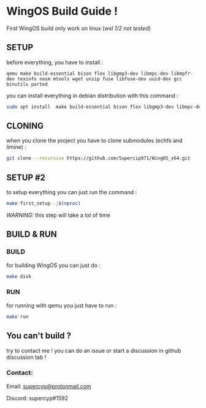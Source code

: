 # WingOS Build Guide !

First WingOS build only work on linux (*wsl 1/2 not tested*)
## SETUP

before everything, you have to install :

`
qemu make build-essential bison flex libgmp3-dev libmpc-dev libmpfr-dev texinfo nasm mtools wget unzip fuse libfuse-dev uuid-dev gcc binutils parted
`

you can install everything in debian distribution with this command :
```bash
sudo apt install  make build-essential bison flex libgmp3-dev libmpc-dev libmpfr-dev texinfo nasm qemu mtools wget unzip fuse libfuse-dev uuid-dev gcc binutils parted
```

## CLONING

when you clone the project you have to clone submodules (echfs and limine) : 
```bash
git clone --recursive https://github.com/Supercip971/WingOS_x64.git
```

## SETUP #2

to setup everything you can just run the command :
```bash
make first_setup -j$(nproc)
```

*WARNING:* this step will take a lot of time


## BUILD & RUN

### BUILD

for building WingOS you can just do :
```bash
make disk
```

### RUN

for running with qemu you just have to run : 
```bash
make run 
```

## You can't build ?

try to contact me ! you can do an issue or start a discussion in github discussion tab ! 

### Contact: 

Email: supercyp@protonmail.com

Discord: supercyp#1592 